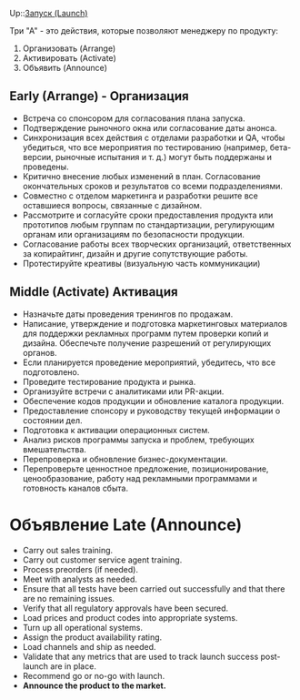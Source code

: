Up::[Запуск (Launch)](%D0%97%D0%B0%D0%BF%D1%83%D1%81%D0%BA%20%28Launch%29.md)

Три "А" - это действия, которые позволяют менеджеру по продукту:
1. Организовать (Arrange)
2. Активировать  (Activate)
3. Объявить (Announce)

## Early (Arrange) - Организация

* Встреча со спонсором для согласования плана запуска.
* Подтверждение рыночного окна или согласование даты анонса.
* Синхронизация  всех действия с отделами разработки и QA, чтобы убедиться, что все мероприятия по тестированию (например, бета-версии, рыночные испытания и т. д.) могут быть поддержаны и проведены.
* Критично внесение любых изменений в план. Согласование окончательных сроков и результатов со всеми подразделениями.
* Совместно с отделом маркетинга и разработки решите все оставшиеся вопросы, связанные с дизайном.
* Рассмотрите и согласуйте сроки предоставления продукта или прототипов любым группам по стандартизации, регулирующим органам или организациям по безопасности продукции.
* Согласование работы всех творческих организаций, ответственных за копирайтинг, дизайн и другие сопутствующие работы.
* Протестируйте  креативы (визуальную часть коммуникации) 

## Middle (Activate) Активация

* Назначьте даты проведения тренингов по продажам. 
* Написание, утверждение и подготовка маркетинговых материалов для поддержки рекламных программ путем проверки копий и дизайна. Обеспечьте получение разрешений от регулирующих органов.
* Если планируется проведение мероприятий, убедитесь, что все подготовлено.
* Проведите тестирование продукта и рынка.
* Организуйте встречи с аналитиками или PR-акции.
* Обеспечение кодов продукции и обновление каталога продукции.
* Предоставление спонсору и руководству текущей информации о состоянии дел.
* Подготовка к активации операционных систем.
* Анализ рисков программы запуска и проблем, требующих вмешательства.
* Перепроверка и обновление бизнес-документации.
* Перепроверьте ценностное предложение, позиционирование, ценообразование, работу над рекламными программами и готовность каналов сбыта.

# Объявление Late  (Announce)

* Carry out sales training.
* Carry out customer service agent training.
* Process preorders (if needed).
* Meet with analysts as needed.
* Ensure that all tests have been carried out successfully and that there are no remaining issues. 
* Verify that all regulatory approvals have been secured.
* Load prices and product codes into appropriate systems.
* Turn up all operational systems. 
* Assign the product availability rating.
* Load channels and ship as needed. 
* Validate that any metrics that are used to track launch success post-launch are in place.
* Recommend go or no-go with launch.
* **Announce the product to the market.**
